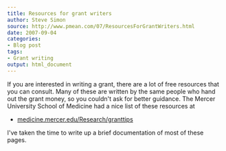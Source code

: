 ```yaml
---
title: Resources for grant writers
author: Steve Simon
source: http://www.pmean.com/07/ResourcesForGrantWriters.html
date: 2007-09-04
categories:
- Blog post
tags:
- Grant writing
output: html_document
---
```

If you are interested in writing a grant, there are a lot of free
resources that you can consult. Many of these are written by the same
people who hand out the grant money, so you couldn't ask for better
guidance. The Mercer University School of Medicine had a nice list of
these resources at

-   [medicine.mercer.edu/Research/granttips](http://medicine.mercer.edu/Research/granttips)

I've taken the time to write up a brief documentation of most of
these pages.
